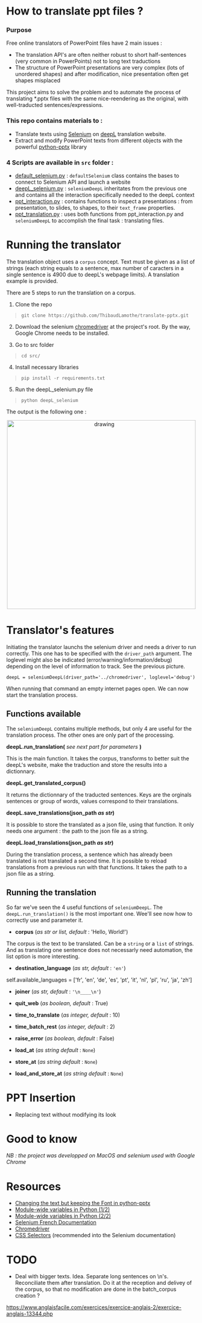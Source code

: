 # How to translate ppt files ?

### Purpose

Free online translators of PowerPoint files have 2 main issues : 
- The translation API's are often neither robust to short half-sentences (very common in PowerPoints) not to long text traductions
- The structure of PowerPoint presentations are very complex (lots of unordered shapes) and after modification, nice presentation often get shapes misplaced  

This project aims to solve the problem and to automate the process of translating *.pptx files with the same nice-reendering as the original, with well-traducted sentences/expressions. 

### This repo contains materials to :
- Translate texts using [Selenium](https://selenium-python.readthedocs.io/) on [deepL](https://www.deepl.com/en/translator) translation website.
- Extract and modify PowerPoint texts from different objects with the powerful [python-pptx](https://python-pptx.readthedocs.io/en/latest/) library 


### 4 Scripts are available in `src` folder :
- [default_selenium.py](src/default_selenium.py) : `defaultSelenium` class contains the bases to connect to Selenium API and launch a website
- [deepL_selenium.py](src/deepL_selenium.py) :  `seleniumDeepL` inheritates from the previous one and contains all the interaction specifically needed to the deepL context 
- [ppt_interaction.py](src/ppt_interaction.py) : contains functions to inspect a presentations : from presentation, to slides, to shapes, to their `text_frame` properties.  
- [ppt_translation.py](src/ppt_translation.py) : uses both functions from ppt_interaction.py and `seleniumDeepL` to accomplish the final task : translating files.


# Running the translator

The translation object uses a `corpus` concept. Text must be given as a list of strings (each string equals to a sentence, max number of caracters in a single sentence is 4900 due to deepL's webpage limits). A translation example is provided.

There are 5 steps to run the translation on a corpus.

1. Clone the repo
> `git clone https://github.com/ThibaudLamothe/translate-pptx.git`


2. Download the selenium [chromedriver](http://chromedriver.storage.googleapis.com/index.html) at the project's root. By the way, Google Chrome needs to be installed.

3. Go to src folder
> `cd src/`


4. Install necessary libraries
> `pip install -r requirements.txt`

5. Run the deepL_selenium.py file
> `python deepL_selenium` 

The output is the following one :

<center><img src="https://github.com/ThibaudLamothe/translate-pptx/blob/master/fig/translation_example.png?raw=true" alt="drawing" width="500" /></center>


# Translator's features

Initiating the translator launchs the selenium driver and needs a driver to run correctly. This one has to be specified with the `driver_path` argument. The loglevel might also be indicated (error/warning/information/debug) depending on the level of information to track. See the previous picture.

 `deepL = seleniumDeepL(driver_path='../chromedriver', loglevel='debug')`

When running that command an empty internet pages open. We can now start the translation process.

## Functions available

The `seleniumDeepL` contains multiple methods, but only 4 are useful for the translation process. The other ones are only part of the processing.


__deepL.run_translation(__ _see next part for parameters_ __)__

This is the main function. It takes the corpus, transforms to better suit the deepL's website, make the traduction and store the results into a dictionnary.

__deepL.get_translated_corpus()__

It returns the dictionnary of the traducted sentences. Keys are the orginals sentences or group of words, values correspond to their translations.


__deepL.save_translations(json_path _as str_)__

It is possible to store the translated as a json file, using that function. It only needs one argument : the path to the json file as a string.

__deepL.load_translations(json_path _as str_)__

During the translation process, a sentence which has already been translated is not translated a second time. It is possible to reload translations from a previous run with that functions. It takes the path to a json file as a string.


## Running the translation

So far we've seen the 4 useful functions of `seleniumDeepL`. The `deepL.run_translation()` is the most important one. Wee'll see now how to correctly use and parameter it.

- __corpus__ (_as str or list, default_ : 'Hello, World!')

The corpus is the text to be translated. Can be a `string` or a `list` of strings. And as translating one sentence does not necessarly need automation, the list option is more interesting.

- __destination_language__ (_as str, default_ : `'en'`)


self.available_languages = ['fr', 'en', 'de', 'es', 'pt', 'it', 'nl', 'pl', 'ru', 'ja', 'zh']


- __joiner__ (_as str, default_ : `'\n____\n'`)


- __quit_web__ (_as boolean, default_ : True)

- __time_to_translate__ (_as integer, default_ : 10)

- __time_batch_rest__ (_as integer, default_ : 2)

- __raise_error__ (_as boolean, default_ : False)

- __load_at__ (_as string default_ : `None`)

- __store_at__ (_as string default_ : `None`)

- __load_and_store_at__ (_as string default_ : `None`)



# PPT Insertion
- Replacing text without modifying its look


# Good to know
_NB : the project was developped on MacOS and selenium used with Google Chrome_ 

# Resources



- [Changing the text but keeping the Font in python-pptx](https://github.com/scanny/python-pptx/issues/285)
- [Module-wide variables in Python (1/2)](how-to-create-module-wide-variables-in-python)
- [Module-wide variables in Python (2/2)](https://stackoverflow.com/questions/1977362/)
- [Selenium French Documentation](https://www.selenium.dev/documentation/fr/) 
- [Chromedriver](http://chromedriver.storage.googleapis.com/index.html)
- [CSS Selectors](https://saucelabs.com/resources/articles/selenium-tips-css-selectors) (recommended into the Selenium documentation)


# TODO
- Deal with bigger texts. Idea. Separate long sentences on \n's. Reconciliate them after translation. Do it at the reception and delivey of the corpus, so that no modification are done in the batch_corpus creation ?

https://www.anglaisfacile.com/exercices/exercice-anglais-2/exercice-anglais-13344.php